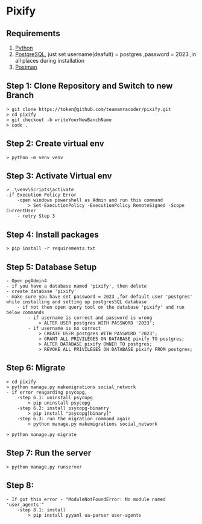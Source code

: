 # Pixify

## Requirements

1. [Python](https://www.python.org/downloads/)
2. [PostgreSQL](https://www.postgresql.org/download/), just set username(deafult) = postgres ,password = 2023 ,in all places during installation
3. [Postman](https://www.postman.com/downloads/)

## Step 1: Clone Repository and Switch to new Branch

    > git clone https://token@github.com/teamamracoder/pixify.git
    > cd pixify
    > git checkout -b writeYourNewBanchName
    > code .

## Step 2: Create virtual env

    > python -m venv venv

## Step 3: Activate Virtual env

    > .\venv\Scripts\activate
    -if Execution Policy Error
        -open windows powershell as Admin and run this command
            > Set-ExecutionPolicy -ExecutionPolicy RemoteSigned -Scope CurrentUser
        - retry Step 3

## Step 4: Install packages

    > pip install -r requirements.txt

## Step 5: Database Setup

    - Open pgAdmin4
    - if you have a database named 'pixify', then delete
    - create database 'pixify'
    - make sure you have set password = 2023 ,for default user 'postgres' while installing and setting up postgresSQL database
        - if not then open query tool on the database 'pixify' and run below commands
            - if username is correct and password is wrong 
                > ALTER USER postgres WITH PASSWORD '2023';
            - if username is no correct
                > CREATE USER postgres WITH PASSWORD '2023';
                > GRANT ALL PRIVILEGES ON DATABASE pixify TO postgres;
                > ALTER DATABASE pixify OWNER TO postgres;
                > REVOKE ALL PRIVILEGES ON DATABASE pixify FROM postgres;

## Step 6: Migrate

    > cd pixify
    > python manage.py makemigrations social_network
    - if error reagarding psycopg,
        -step 6.1: uninstall psycopg
            > pip uninstall psycopg
        -step 6.2: install psycopg-binanry
            > pip install "psycopg[binary]"
        -step 6.3: run the migration command again
            > python manage.py makemigrations social_network

    > python manage.py migrate

## Step 7: Run the server

    > python manage.py runserver

## Step 8: 
    - If got this error - "ModuleNotFoundError: No module named 'user_agents'"
        -step 8.1: install 
            > pip install pyyaml ua-parser user-agents

